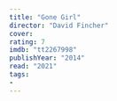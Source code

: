 ```yaml
---
title: "Gone Girl"
director: "David Fincher"
cover: 
rating: 7
imdb: "tt2267998"
publishYear: "2014"
read: "2021"
tags:
- 
---
```

